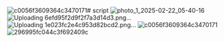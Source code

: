 ![c0056f3609364c3470171](https://github.com/user-attachments/assets/71f0134d-b525-48b3-bdcc-c970474708f1)# script
![photo_1_2025-02-22_05-40-16](https://github.com/user-attachments/assets/b778690d-a08f-4e18-b9cd-a01eb5355f58)
![Uploading 6efd95f2d9f2f7a3d14d3.png…]()
![Uploading 1e023fc2e4c953d82bcd2.png…]()
![c0056f3609364c3470171](https://github.com/user-attachments/assets/622dab83-1de9-4d2e-8ad4-8c3d5d0464b3)
![296995fc044c3f692409c](https://github.com/user-attachments/assets/986065dd-8770-4a23-a06a-d0c370f541a5)



